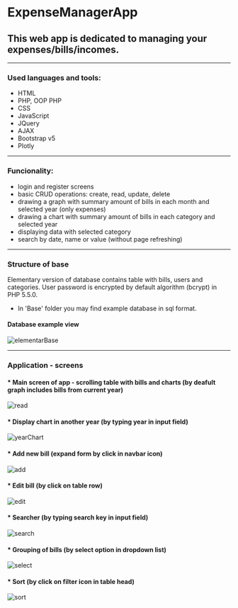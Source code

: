 # ExpenseManagerApp


## This web app is dedicated to managing your expenses/bills/incomes.

---

### Used languages and tools:
 - HTML
 - PHP, OOP PHP
 - CSS
 - JavaScript
 - JQuery
 - AJAX
 - Bootstrap v5
 - Plotly

---

### Funcionality:
 - login and register screens
 - basic CRUD operations: create, read, update, delete
 - drawing a graph with summary amount of bills in each month and selected year (only expenses)
 - drawing a chart with summary amount of bills in each category and selected year
 - displaying data with selected category
 - search by date, name or value (without page refreshing)

---

### Structure of base
Elementary version of database contains table with bills, users and categories. 
User password is encrypted by default algorithm (bcrypt) in PHP 5.5.0.

* In 'Base' folder you may find example database in sql format.

#### Database example view
![elementarBase](https://user-images.githubusercontent.com/67658221/164230883-cb928596-04fe-4b94-a80c-e30e4b5817ef.png)

---

### Application - screens 

#### * Main screen of app - scrolling table with bills and charts (by deafult graph includes bills from current year)

![read](https://user-images.githubusercontent.com/67658221/164232039-edb1e8c1-c364-4745-9155-7bc4e5547b99.png)

#### * Display chart in another year (by typing year in input field)

![yearChart](https://user-images.githubusercontent.com/67658221/164232583-b4c38093-9a9b-4108-9159-11a4b4ef4be6.png)

#### * Add new bill (expand form by click in navbar icon)
![add](https://user-images.githubusercontent.com/67658221/164230616-8e5c1105-87f3-4f07-b72d-7dd52ec45c90.png)

#### * Edit bill (by click on table row)
![edit](https://user-images.githubusercontent.com/67658221/164231079-3a940543-1d9f-4a8e-b913-28d7a189b685.png)

#### * Searcher (by typing search key in input field)
![search](https://user-images.githubusercontent.com/67658221/164231190-f91fe55c-4cf7-4024-ba59-901cac5d36c4.png)

#### * Grouping of bills (by select option in dropdown list)
![select](https://user-images.githubusercontent.com/67658221/164232844-68f209b8-5144-4da7-ae03-964d3362b9f9.png)

#### * Sort (by click on filter icon in table head)
![sort](https://user-images.githubusercontent.com/67658221/164233041-eb834bdf-04cb-44c3-bceb-eb1e96576e0d.png)


